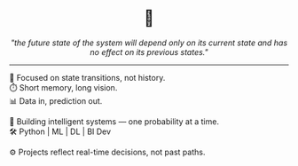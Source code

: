 <h1 align="center">🔁</h1>
<p align="center"><em>"the future state of the system will depend only on its current state and has no effect on its previous states."</em></p>

---

🧠 Focused on state transitions, not history.  
⏱️ Short memory, long vision.  
📊 Data in, prediction out.  

🧬 Building intelligent systems — one probability at a time.  
🛠️ Python | ML | DL | BI Dev  

⚙️ Projects reflect real-time decisions, not past paths.
